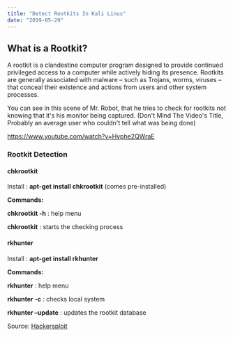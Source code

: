 ```yaml
---
title: "Detect Rootkits In Kali Linux"
date: "2019-05-29"
---
```


## What is a Rootkit?

A rootkit is a clandestine computer program designed to provide continued privileged access to a computer while actively hiding its presence. Rootkits are generally associated with malware – such as Trojans, worms, viruses – that conceal their existence and actions from users and other system processes.

You can see in this scene of Mr. Robot, that he tries to check for rootkits not knowing that it's his monitor being captured. (Don't Mind The Video's Title, Probably an average user who couldn't tell what was being done)

https://www.youtube.com/watch?v=Hvphe2QWraE

### Rootkit Detection

#### **chkrootkit**

Install : **apt-get install chkrootkit** (comes pre-installed)

**Commands:**

**chkrootkit -h** : help menu

**chkrootkit** : starts the checking process

#### **rkhunter**

Install : **apt-get install rkhunter**

**Commands:**

**rkhunter** : help menu

**rkhunter -c** : checks local system

**rkhunter –update** : updates the rootkit database

Source: [Hackersploit](https://hsploit.com/)
